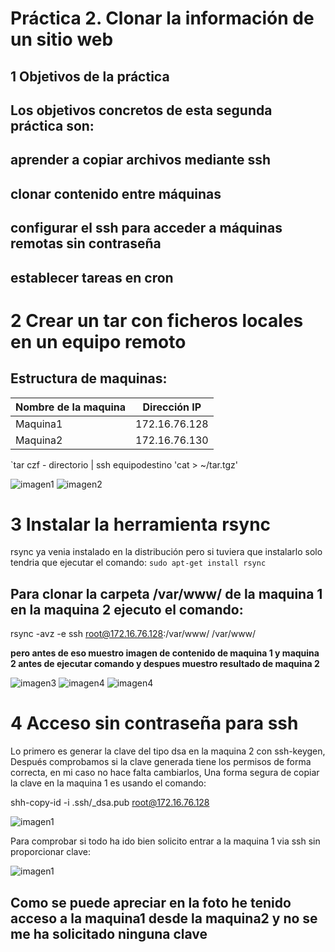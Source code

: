 
# Práctica 2. Clonar la información de un sitio web

## 1 Objetivos de la práctica
## Los objetivos concretos de esta segunda práctica son:
## **aprender a copiar archivos mediante ssh**
## **clonar contenido entre máquinas**
## **configurar el ssh para acceder a máquinas remotas sin contraseña**
## **establecer tareas en cron**

# 2 Crear un tar con ficheros locales en un equipo remoto

## Estructura de  maquinas:
Nombre de la maquina | Dirección IP
-----------| -------------
Maquina1 |172.16.76.128
Maquina2 |172.16.76.130

`tar czf - directorio | ssh equipodestino 'cat > ~/tar.tgz'

![imagen1](https://github.com/moulayrchid/swap1516/blob/master/practica2/pract1-imagen1.png)
![imagen2](https://github.com/moulayrchid/swap1516/blob/master/practica2/rseult.png)

# 3 Instalar la herramienta rsync

 rsync ya venia instalado en la distribución pero si tuviera que instalarlo solo tendria que ejecutar el comando:
`sudo apt-get install rsync`

## Para clonar la carpeta /var/www/ de la maquina 1 en la maquina 2 ejecuto el comando:

rsync -avz -e ssh root@172.16.76.128:/var/www/ /var/www/

**pero antes de eso muestro imagen de contenido de maquina 1 y maquina 2 antes de ejecutar comando y despues muestro resultado de maquina 2**

![imagen3](https://github.com/moulayrchid/swap1516/blob/master/practica2/maquina1.html.png)
![imagen4](https://github.com/moulayrchid/swap1516/blob/master/practica2/maquina2.html.png)
![imagen4](https://github.com/moulayrchid/swap1516/blob/master/practica2/ejecucion-comando.png)


# 4 Acceso sin contraseña para ssh

Lo primero es generar la clave del tipo dsa en la maquina 2 con ssh-keygen, Después comprobamos si la clave generada tiene los permisos de forma correcta, en mi caso no hace falta cambiarlos, Una forma segura de copiar la clave en la maquina 1 es usando el comando:

shh-copy-id -i .ssh/_dsa.pub root@172.16.76.128

![imagen1](https://github.com/moulayrchid/swap1516/blob/master/practica2/ssh1)

Para comprobar si todo ha ido bien solicito entrar a la maquina 1 via ssh sin proporcionar clave:

![imagen1](https://github.com/moulayrchid/swap1516/blob/master/practica2/ssh2)

## Como se puede apreciar en la foto he tenido acceso a la maquina1 desde la maquina2 y no se me ha solicitado ninguna clave










